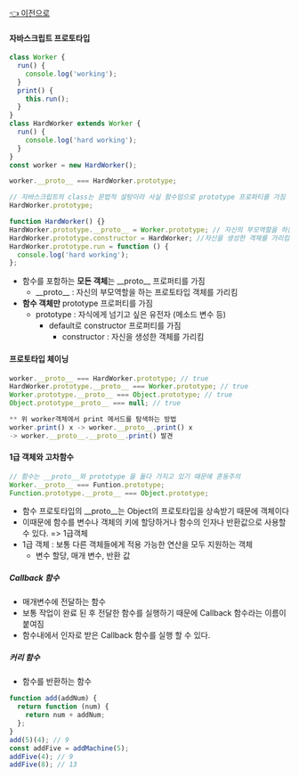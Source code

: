 [👈 이전으로](../../README.md)

#### 자바스크립트 프로토타입

```js
class Worker {
  run() {
    console.log('working');
  }
  print() {
    this.run();
  }
}
class HardWorker extends Worker {
  run() {
    console.log('hard working');
  }
}
const worker = new HardWorker();

worker.__proto__ === HardWorker.prototype;

// 자바스크립트의 class는 문법적 설탕이라 사실 함수임으로 prototype 프로퍼티를 가짐
HardWorker.prototype;

function HardWorker() {}
HardWorker.prototype.__proto__ = Worker.prototype; // 자신의 부모역할을 하는 프로토타입 객체
HardWorker.prototype.constructor = HardWorker; //자신을 생성한 객체를 가리킴
HardWorker.prototype.run = function () {
  console.log('hard working');
};
```

- 함수를 포함하는 **모든 객체**는 \_\_proto\_\_ 프로퍼티를 가짐
  - \_\_proto\_\_ : 자신의 부모역할을 하는 프로토타입 객체를 가리킴
- **함수 객체만** prototype 프로퍼티를 가짐
  - prototype : 자식에게 넘기고 싶은 유전자 (메소드 변수 등)
    - default로 constructor 프로퍼티를 가짐
      - constructor : 자신을 생성한 객체를 가리킴

#### 프로토타입 체이닝

```js
worker.__proto__ === HardWorker.prototype; // true
HardWorker.prototype.__proto__ === Worker.prototype; // true
Worker.prototype.__proto__ === Object.prototype; // true
Object.prototype__proto__ === null; // true

** 위 worker객체에서 print 메서드를 탐색하는 방법
worker.print() x -> worker.__proto__.print() x
-> worker.__proto__.__proto__.print() 발견
```

#### 1급 객체와 고차함수

```js
// 함수는 __proto__와 prototype 을 둘다 가지고 있기 때문에 혼동주의
Worker.__proto__ === Funtion.prototype;
Function.prototype.__proto__ === Object.prototype;
```

- 함수 프로토타입의 \_\_proto\_\_는 Object의 프로토타입을 상속받기 때문에 객체이다
- 이때문에 함수를 변수나 객체의 키에 할당하거나 함수의 인자나 반환값으로 사용할 수 있다. => 1급객체
- 1급 객체 : 보통 다른 객체들에게 적용 가능한 연산을 모두 지원하는 객체
  - 변수 할당, 매개 변수, 반환 값

##### Callback 함수

- 매개변수에 전달하는 함수
- 보통 작업이 완료 된 후 전달한 함수를 실행하기 때문에 Callback 함수라는 이름이 붙여짐
- 함수내에서 인자로 받은 Callback 함수를 실행 할 수 있다.

##### 커리 함수

- 함수를 반환하는 함수

```js
function add(addNum) {
  return function (num) {
    return num + addNum;
  };
}
add(5)(4); // 9
const addFive = addMachine(5);
addFive(4); // 9
addFive(8); // 13
```
